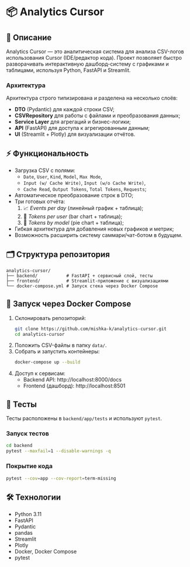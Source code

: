 # 📦 Analytics Cursor

## 📌 Описание
Analytics Cursor — это аналитическая система для анализа CSV-логов использования Cursor (IDE/редактор кода).
Проект позволяет быстро разворачивать интерактивную дашборд-систему с графиками и таблицами, используя Python, FastAPI и Streamlit.

### Архитектура
Архитектура строго типизирована и разделена на несколько слоёв:
- **DTO** (Pydantic) для каждой строки CSV;
- **CSVRepository** для работы с файлами и преобразования данных;
- **Service Layer** для агрегаций и бизнес-логики;
- **API** (FastAPI) для доступа к агрегированным данным;
- **UI** (Streamlit + Plotly) для визуализации отчётов.

## ⚡️ Функциональность
- Загрузка CSV с полями:
  - `Date`, `User`, `Kind`, `Model`, `Max Mode`,
  - `Input (w/ Cache Write)`, `Input (w/o Cache Write)`,
  - `Cache Read`, `Output Tokens`, `Total Tokens`, `Requests`;
- Автоматическое преобразование строк в DTO;
- Три готовых отчёта:
  1. 📈 *Events per day* (линейный график + таблица);
  2. 👤 *Tokens per user* (bar chart + таблица);
  3. 🤖 *Tokens by model* (pie chart + таблица);
- Гибкая архитектура для добавления новых графиков и метрик;
- Возможность расширить систему саммари/чат-ботом в будущем.

## 🗂 Структура репозитория
```
analytics-cursor/
├── backend/           # FastAPI + сервисный слой, тесты
├── frontend/          # Streamlit-приложение с визуализациями
└── docker-compose.yml # Запуск стека через Docker Compose
```

## 🚀 Запуск через Docker Compose
1. Склонировать репозиторий:
   ```bash
   git clone https://github.com/mishka-k/analytics-cursor.git
   cd analytics-cursor
   ```
2. Положить CSV-файлы в папку `data/`.
3. Собрать и запустить контейнеры:
   ```bash
   docker-compose up --build
   ```
4. Доступ к сервисам:
   - Backend API: http://localhost:8000/docs
   - Frontend (дашборд): http://localhost:8501

## 🧪 Тесты
Тесты расположены в `backend/app/tests` и используют `pytest`.

### Запуск тестов
```bash
cd backend
pytest --maxfail=1 --disable-warnings -q
```

### Покрытие кода
```bash
pytest --cov=app --cov-report=term-missing
```

## 🛠 Технологии
- Python 3.11
- FastAPI
- Pydantic
- pandas
- Streamlit
- Plotly
- Docker, Docker Compose
- pytest

